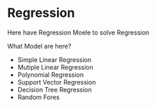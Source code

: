 # Regression

Here have Regression Moele to solve Regression

What Model are here?
- Simple Linear Regression
- Mutiple Linear Regression
- Polynomial Regression
- Support Vector Regression
- Decision Tree Regression
- Random Fores
